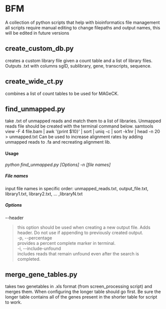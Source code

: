 # BFM
A collection of python scripts that help with bioinformatics file management
all scripts require manual editing to change filepaths and output names, this will be edited in future versions

## create_custom_db.py
creates a custom library file given a count table and a list of library files. Outputs .txt with columns sgID, sublibrary, gene, transcripts, sequence.

## create_wide_ct.py
combines a list of count tables to be used for MAGeCK.

## find_unmapped.py
take .txt of unmapped reads and match them to a list of libraries. Unmapped reads file should be created with the terminal command below. 
samtools view -F 4 file.bam | awk '{print $10}' | sort | uniq -c | sort -k1nr | head -n 20 > unmapped.txt
Can be used to increase alignment rates by adding unmapped reads to .fa and recreating alignment lib.

#### Usage

*python find_unmapped.py [Options] -n [file names]*

##### File names
input file names in specific order:
unmapped_reads.txt, output_file.txt, library1.txt, library2.txt, ... ,libraryN.txt

##### Options
--header     
>this option should be used when creating a new output file. Adds header. Do not use if appending to     previously created output.    
-p, --percentage        
>provides a percent complete marker in terminal.     
-i, --include-unfound     
>includes reads that remain unfound even after the search is completed.   

## merge_gene_tables.py
takes two genetables in .xls format (from screen_processing script) and merges them. When configuring the longer table should go first. Be sure the longer table contains all of the genes present in the shorter table for script to work. 

